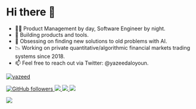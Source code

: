 # Hi there 👋

- ✍🏻 Product Management by day, Software Engineer by night.
- 🔭 Building products and tools.
- 🤯 Obsessing on finding new solutions to old problems with AI.
- 📉 Working on private quantitative/algorithmic financial markets trading systems since 2018.
- 📫 Feel free to reach out via Twitter: @yazeedaloyoun.

[![yazeed](https://github-readme-stats.vercel.app/api?username=yazeed&show_icons=true&theme=tokyonight&hide_border=true)](https://github.com/yazeed/)

<div>
  <a href="https://github.com/yazeed/">
      <img alt="GitHub followers" src="https://img.shields.io/github/followers/yazeed?style=for-the-badge&logo=github&logoColor=white">
  </a>
  <a
    href="https://x.com/yazeedaloyoun">
      <img src="https://img.shields.io/badge/X/Twitter-000000?style=for-the-badge&logo=x&logoColor=white" />
  </a>
  <a href="https://www.linkedin.com/in/yazeedaloyoun/">
      <img src="https://img.shields.io/badge/LinkedIn-0077B5?style=for-the-badge&logo=linkedin&logoColor=white" />
  </a>
  <a href="https://huggingface.co/yazeedaloyoun/">
      <img src="https://img.shields.io/badge/huggingface-yellow?style=for-the-badge&logo=huggingface&logoColor=white" />
  </a>
</div>

<p></p>

![](https://komarev.com/ghpvc/?username=yazeed&color=blue)
